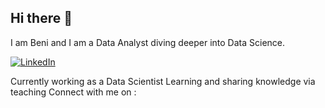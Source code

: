 ## Hi there 👋

I am Beni and I am a Data Analyst diving deeper into Data Science.

[![LinkedIn](https://img.shields.io/badge/Connect%20with%20me-LinkedIn-blue?style=for-the-badge&logo=linkedin)](https://www.linkedin.com/in/your-profile)


Currently working as a Data Scientist
Learning and sharing knowledge via teaching
Connect with me on :

<!--
**benigram/benigram** is a ✨ _special_ ✨ repository because its `README.md` (this file) appears on your GitHub profile.

Here are some ideas to get you started:

- 🔭 I’m currently working on ...
- 🌱 I’m currently learning ...
- 👯 I’m looking to collaborate on ...
- 🤔 I’m looking for help with ...
- 💬 Ask me about ...
- 📫 How to reach me: ...
- 😄 Pronouns: ...
- ⚡ Fun fact: ...
-->
